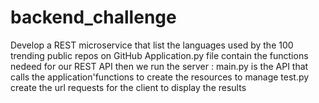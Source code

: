 # backend_challenge
Develop a REST microservice that list the languages used by the 100 trending public repos on GitHub
Application.py file contain the functions nedeed for our REST API
then we run the server : main.py is the API that calls the application'functions to create the resources to manage 
test.py create the url requests for the client to display the results  
